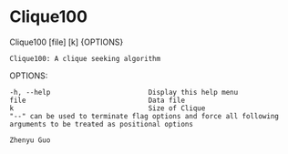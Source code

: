 # Clique100

Clique100 [file] [k] {OPTIONS}

	Clique100: A clique seeking algorithm

OPTIONS:

	-h, --help                        Display this help menu
	file                              Data file
	k                                 Size of Clique
	"--" can be used to terminate flag options and force all following
	arguments to be treated as positional options

    Zhenyu Guo